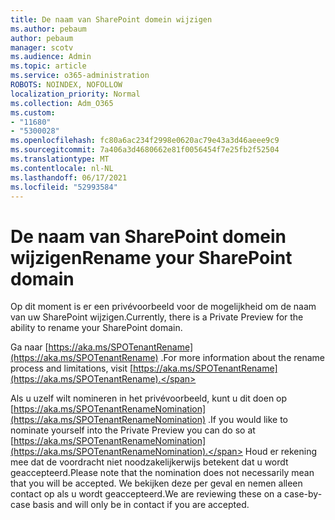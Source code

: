 ```yaml
---
title: De naam van SharePoint domein wijzigen
ms.author: pebaum
author: pebaum
manager: scotv
ms.audience: Admin
ms.topic: article
ms.service: o365-administration
ROBOTS: NOINDEX, NOFOLLOW
localization_priority: Normal
ms.collection: Adm_O365
ms.custom:
- "11680"
- "5300028"
ms.openlocfilehash: fc80a6ac234f2998e0620ac79e43a3d46aeee9c9
ms.sourcegitcommit: 7a406a3d4680662e81f0056454f7e25fb2f52504
ms.translationtype: MT
ms.contentlocale: nl-NL
ms.lasthandoff: 06/17/2021
ms.locfileid: "52993584"
---
```

# <a name="rename-your-sharepoint-domain"></a><span data-ttu-id="3a238-102">De naam van SharePoint domein wijzigen</span><span class="sxs-lookup"><span data-stu-id="3a238-102">Rename your SharePoint domain</span></span>

<span data-ttu-id="3a238-103">Op dit moment is er een privévoorbeeld voor de mogelijkheid om de naam van uw SharePoint wijzigen.</span><span class="sxs-lookup"><span data-stu-id="3a238-103">Currently, there is a Private Preview for the ability to rename your SharePoint domain.</span></span>

<span data-ttu-id="3a238-104">Ga naar [https://aka.ms/SPOTenantRename](https://aka.ms/SPOTenantRename) .</span><span class="sxs-lookup"><span data-stu-id="3a238-104">For more information about the rename process and limitations, visit [https://aka.ms/SPOTenantRename](https://aka.ms/SPOTenantRename).</span></span>

<span data-ttu-id="3a238-105">Als u uzelf wilt nomineren in het privévoorbeeld, kunt u dit doen op [https://aka.ms/SPOTenantRenameNomination](https://aka.ms/SPOTenantRenameNomination) .</span><span class="sxs-lookup"><span data-stu-id="3a238-105">If you would like to nominate yourself into the Private Preview you can do so at [https://aka.ms/SPOTenantRenameNomination](https://aka.ms/SPOTenantRenameNomination).</span></span> <span data-ttu-id="3a238-106">Houd er rekening mee dat de voordracht niet noodzakelijkerwijs betekent dat u wordt geaccepteerd.</span><span class="sxs-lookup"><span data-stu-id="3a238-106">Please note that the nomination does not necessarily mean that you will be accepted.</span></span> <span data-ttu-id="3a238-107">We bekijken deze per geval en nemen alleen contact op als u wordt geaccepteerd.</span><span class="sxs-lookup"><span data-stu-id="3a238-107">We are reviewing these on a case-by-case basis and will only be in contact if you are accepted.</span></span>
